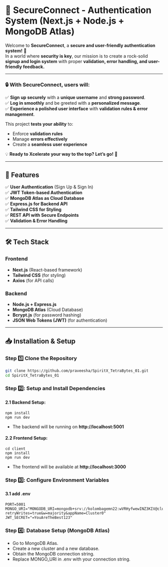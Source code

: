 # 🚀 SecureConnect - Authentication System (Next.js + Node.js + MongoDB Atlas)

Welcome to **SecureConnect**, a **secure and user-friendly authentication system!** 🚀  
In a world where **security is key**, our mission is to create a rock-solid **signup and login system** with proper **validation, error handling, and user-friendly feedback.**  

---

### 🔒 With **SecureConnect**, users will:
✅ **Sign up securely** with a **unique username** and **strong password**.  
✅ **Log in smoothly** and be greeted with a **personalized message**.  
✅ **Experience a polished user interface** with **validation rules & error management**.  

This project **tests your ability** to:
- Enforce **validation rules**
- Manage **errors effectively**
- Create a **seamless user experience**

💡 **Ready to Xcelerate your way to the top? Let’s go!** 🚀  

---
## 📌 Features

✅ **User Authentication** (Sign Up & Sign In)  
✅ **JWT Token-based Authentication**  
✅ **MongoDB Atlas as Cloud Database**  
✅ **Express.js for Backend API**  
✅ **Tailwind CSS for Styling**  
✅ **REST API with Secure Endpoints**  
✅ **Validation & Error Handling**  

---

## 🛠 Tech Stack

### **Frontend**
- **Next.js** (React-based framework)
- **Tailwind CSS** (for styling)
- **Axios** (for API calls)

### **Backend**
- **Node.js + Express.js**
- **MongoDB Atlas** (Cloud Database)
- **Bcrypt.js** (for password hashing)
- **JSON Web Tokens (JWT)** (for authentication)

---

## 📥 Installation & Setup

### Step 1️⃣ Clone the Repository
```sh
git clone https://github.com/praveesha/SpiritX_TetraBytes_01.git
cd SpiritX_TetraBytes_01
```

### Step 2️⃣: Setup and Install Dependencies
#### 2.1 Backend Setup:
```
npm install
npm run dev
```
- The backend will be running on **http://localhost:5001**
#### 2.2 Frontend  Setup:
```
cd client
npm install
npm run dev
```
- The frontend will be available at **http://localhost:3000**

### Step 3️⃣: Configure Environment Variables
#### 3.1 add .env
```
PORT=5001
MONGO_URI="MONGODB_URI=mongodb+srv://kolombagemn22:wVRHyfwewINZ3KIV@cluster0.7pvem.mongodb.net/?retryWrites=true&w=majority&appName=Cluster0"
JWT_SECRET="=YouAreTheBest123"

```
### Step 4️⃣: Database Setup (MongoDB Atlas)
- Go to MongoDB Atlas.
- Create a new cluster and a new database.
- Obtain the MongoDB connection string.
- Replace MONGO_URI in .env with your connection string.
